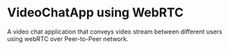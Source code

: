 
# VideoChatApp using WebRTC
A video chat application that conveys video stream between different users using webRTC over Peer-to-Peer network.


